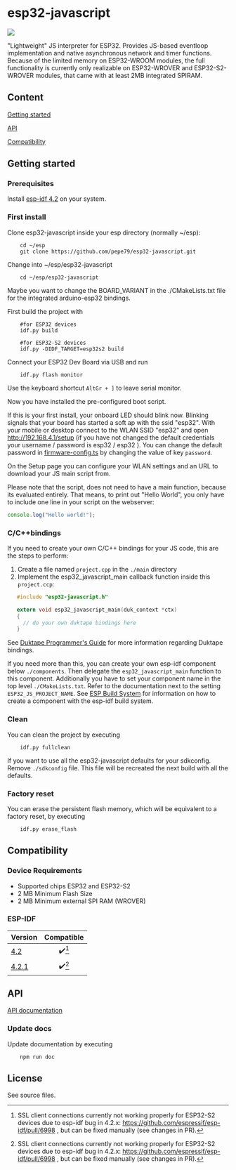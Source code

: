 # esp32-javascript

![](https://github.com/marcelkottmann/esp32-javascript/workflows/Build/badge.svg)

"Lightweight" JS interpreter for ESP32. Provides JS-based eventloop implementation
and native asynchronous network and timer functions.
Because of the limited memory on ESP32-WROOM modules, the full functionality is currently only realizable on ESP32-WROVER and ESP32-S2-WROVER modules, that came with at least 2MB integrated SPIRAM.

## Content

[Getting started](#getting-started)

[API](#api)

[Compatibility](#compatibility)

## Getting started

### Prerequisites

Install [esp-idf 4.2](https://docs.espressif.com/projects/esp-idf/en/release-v4.2/esp32/get-started/index.html) on your system.

### First install

Clone esp32-javascript inside your esp directory (normally ~/esp):

```shell
    cd ~/esp
    git clone https://github.com/pepe79/esp32-javascript.git
```

Change into ~/esp/esp32-javascript

```shell
    cd ~/esp/esp32-javascript
```

Maybe you want to change the BOARD_VARIANT in the ./CMakeLists.txt file 
for the integrated arduino-esp32 bindings.

First build the project with

```shell
    #for ESP32 devices
    idf.py build

    #for ESP32-S2 devices
    idf.py -DIDF_TARGET=esp32s2 build
```

Connect your ESP32 Dev Board via USB and run

```shell
    idf.py flash monitor
```

Use the keyboard shortcut `AltGr + ]` to leave serial monitor.

Now you have installed the pre-configured boot script.

If this is your first install, your onboard LED should blink now. Blinking signals that your board has started a soft ap with the ssid "esp32". With your mobile or desktop connect to the WLAN SSID "esp32" and open http://192.168.4.1/setup (if you have not changed the default credentials your username / password is esp32 / esp32 ). You can change the default password in
[firmware-config.ts](./components/esp32-javascript/modules/esp32-javascript/firmware-config.ts) by changing the value of key `password`.

On the Setup page you can configure your WLAN settings and an URL to download your JS main script from.

Please note that the script, does not need to have a main function, because its evaluated entirely.
That means, to print out "Hello World", you only have to include one line in your script on the webserver:

```js
console.log("Hello world!");
```

### C/C++bindings

If you need to create your own C/C++ bindings for your JS code, this are the steps to perform:

1. Create a file named `project.cpp` in the `./main` directory
2. Implement the esp32_javascript_main callback function inside this `project.ccp`:

```c
   #include "esp32-javascript.h"

   extern void esp32_javascript_main(duk_context *ctx)
   {
     // do your own duktape bindings here
   }
```

See [Duktape Programmer's Guide](https://duktape.org/guide.html) for more information regarding Duktape bindings.

If you need more than this, you can create your own esp-idf component below `./components`. Then delegate the `esp32_javascript_main` function to this component.
Additionally you have to set your component name in the top level `./CMakeLists.txt`. Refer to the documentation next to the setting `ESP32_JS_PROJECT_NAME`.
See [ESP Build System](https://docs.espressif.com/projects/esp-idf/en/latest/esp32/api-guides/build-system.html) for information on how to create a component with the esp-idf build system.

### Clean

You can clean the project by executing

```shell
    idf.py fullclean
```

If you want to use all the esp32-javascript defaults for your sdkconfig. Remove `./sdkconfig` file. This file will be recreated the next build with all the defaults. 
### Factory reset

You can erase the persistent flash memory, which will be equivalent to a factory reset, by executing

```shell
    idf.py erase_flash
```

## Compatibility

### Device Requirements
* Supported chips ESP32 and ESP32-S2
* 2 MB Minimum Flash Size
* 2 MB Minimum external SPI RAM (WROVER)

### ESP-IDF

| Version                                                           |       Compatible       |
| ----------------------------------------------------------------- | :--------------------: |
| [4.2](https://github.com/espressif/esp-idf/releases/tag/v4.2)     | :heavy_check_mark:[^1] |
| [4.2.1](https://github.com/espressif/esp-idf/releases/tag/v4.2.1) | :heavy_check_mark:[^1] |

[^1]: SSL client connections currently not working properly for ESP32-S2 devices due to esp-idf bug in 4.2.x:
https://github.com/espressif/esp-idf/pull/6998 , but can be fixed manually (see changes in PR).

## API

[API documentation](docs/README.md)

### Update docs

Update documentation by executing

```shell
    npm run doc
```

## License

See source files.
